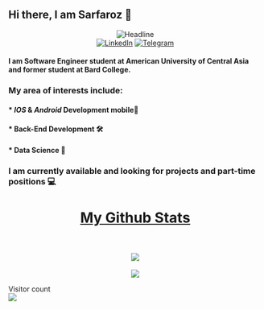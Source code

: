 ## Hi there, I am Sarfaroz 👋

<div>
    <div align=center>
        <img src="https://readme-typing-svg.herokuapp.com?color=%236FDA44&size=32&center=true&vCenter=true&width=600&height=50&lines=Hello+World+!;" alt="Headline" />
    </div>
    <div align=center>
        <a href="https://www.linkedin.com/in/sarfarozyunusov/"><img src="https://img.shields.io/badge/Linkedin-0077b5?style=flat&logo=linkedin" alt="LinkedIn" /></a>
        <a href="https://t.me/imsarfaroz"><img src="https://img.shields.io/badge/Telegram-0088cc?style=flat&logo=telegram" alt="Telegram" /></a>
    </div align=center>

#### I am Software Engineer student at American University of Central Asia and former student at Bard College.

### My area of interests include:
#### * *IOS* & *Android* Development mobile📱
#### * Back-End Development 🛠
#### * Data Science 🔬

### I am currently available and looking for projects and part-time positions 💻


<h1 align="center"><u>My Github Stats</u></h1>
<p align="center">
<br>
<br>
<img align="center" src="https://github-readme-stats.vercel.app/api?username=imSarfaroz&count_private=true&show_icons=trueline_height=21&theme=github_dark">	
<br>
<br>
<img align="center" src="https://github-readme-streak-stats.herokuapp.com/?user=imSarfaroz&theme=holi-theme">
</p>
  
<p align="left"> 
  Visitor count<br>
  <img src="https://profile-counter.glitch.me/imSarfaroz/count.svg" />
</p>

<!--
**imSarfaroz/imSarfaroz** is a ✨ _special_ ✨ repository because its `README.md` (this file) appears on your GitHub profile.

Here are some ideas to get you started:

- 🔭 I’m currently working on ...
- 🌱 I’m currently learning ...
- 👯 I’m looking to collaborate on ...
- 🤔 I’m looking for help with ...
- 💬 Ask me about ...
- 📫 How to reach me: ...
- 😄 Pronouns: ...
- ⚡ Fun fact: ...
-->
